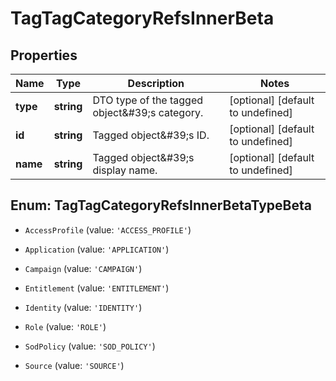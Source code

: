 # TagTagCategoryRefsInnerBeta

## Properties

Name | Type | Description | Notes
------------ | ------------- | ------------- | -------------
**type** | **string** | DTO type of the tagged object\&#39;s category. | [optional] [default to undefined]
**id** | **string** | Tagged object\&#39;s ID. | [optional] [default to undefined]
**name** | **string** | Tagged object\&#39;s display name. | [optional] [default to undefined]



## Enum: TagTagCategoryRefsInnerBetaTypeBeta


* `AccessProfile` (value: `'ACCESS_PROFILE'`)

* `Application` (value: `'APPLICATION'`)

* `Campaign` (value: `'CAMPAIGN'`)

* `Entitlement` (value: `'ENTITLEMENT'`)

* `Identity` (value: `'IDENTITY'`)

* `Role` (value: `'ROLE'`)

* `SodPolicy` (value: `'SOD_POLICY'`)

* `Source` (value: `'SOURCE'`)



